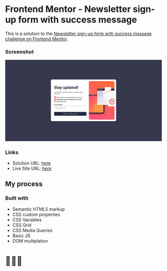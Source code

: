 # Frontend Mentor - Newsletter sign-up form with success message

This is a solution to the [Newsletter sign-up form with success message challenge on Frontend Mentor](https://www.frontendmentor.io/challenges/newsletter-signup-form-with-success-message-3FC1AZbNrv).

### Screenshot

![](assets/images/screenshot.png)

### Links

- Solution URL: [here](https://www.frontendmentor.io/solutions/news-homepage-solution-3OdCLAcnjh)
- Live Site URL: [here](https://sunilbaghel002.github.io/news-homepage-main/)

## My process

### Built with

- Semantic HTML5 markup
- CSS custom properties
- CSS Variables
- CSS Grid
- CSS Media Queries
- Basic JS
- DOM multiplation


# 🚀🚀🚀